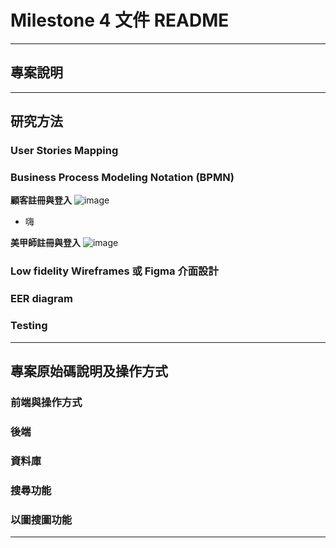 # Milestone 4 文件 README



---

## 專案說明



---

## 研究方法
### User Stories Mapping

### Business Process Modeling Notation (BPMN)
**顧客註冊與登入**
![image](https://github.com/user-attachments/assets/ba967070-6361-4fea-b1ae-d314fa05f847)
* 嗨

**美甲師註冊與登入**
![image](https://github.com/user-attachments/assets/da39cfec-7694-4311-85ed-35b4ed9a223b)




### Low fidelity Wireframes 或 Figma 介面設計
### EER diagram
### Testing

---

## 專案原始碼說明及操作方式

### 前端與操作方式
### 後端
### 資料庫
### 搜尋功能
### 以圖搜圖功能
---
